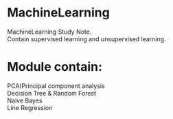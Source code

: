 # MachineLearning  
MachineLearning Study Note.  
Contain supervised learning and unsupervised learning.   
  
# Module contain:  
PCA(Principal component analysis  
Decision Tree & Random Forest  
Naive Bayes  
Line Regression
